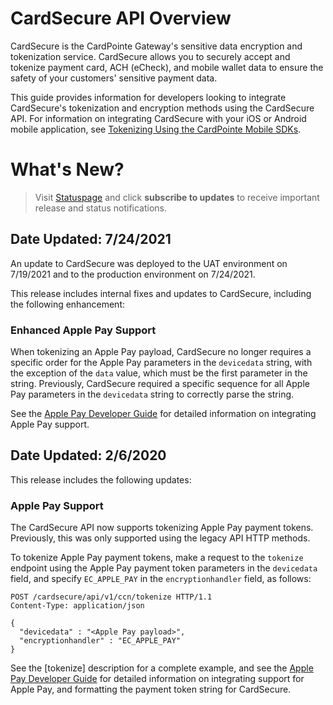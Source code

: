 # CardSecure API Overview

CardSecure is the CardPointe Gateway's sensitive data encryption and tokenization service. CardSecure allows you to securely accept and tokenize payment card, ACH (eCheck), and mobile wallet data to ensure the safety of your customers' sensitive payment data.

This guide provides information for developers looking to integrate CardSecure's tokenization and encryption methods using the CardSecure API. For information on integrating CardSecure with your iOS or Android mobile application, see [Tokenizing Using the CardPointe Mobile SDKs](?path=docs/documentation/CardSecure.md#tokenizing-using-cardpointe-mobile-sdks).

# What's New?

<!-- theme: warning -->
> Visit [Statuspage](https://status.cardconnect.com/) and click **subscribe to updates** to receive important release and status notifications.

## Date Updated: 7/24/2021

An update to CardSecure was deployed to the UAT environment on 7/19/2021 and to the production environment on 7/24/2021.

This release includes internal fixes and updates to CardSecure, including the following enhancement:

### Enhanced Apple Pay Support

When tokenizing an Apple Pay payload, CardSecure no longer requires a specific order for the Apple Pay parameters in the `devicedata` string, with the exception of the `data` value, which must be the first parameter in the string. Previously, CardSecure required a specific sequence for all Apple Pay parameters in the `devicedata` string  to correctly parse the string.

See the [Apple Pay Developer Guide](?path=docs/documentation/ApplePayDeveloperGuide.md) for detailed information on integrating Apple Pay support.

## Date Updated: 2/6/2020 

This release includes the following updates:

### Apple Pay Support

The CardSecure API now supports tokenizing Apple Pay payment tokens. Previously, this was only supported using the legacy API HTTP methods. 

To tokenize Apple Pay payment tokens, make a request to the `tokenize` endpoint using the Apple Pay payment token parameters in the `devicedata` field, and specify `EC_APPLE_PAY` in the `encryptionhandler` field, as follows:

```
POST /cardsecure/api/v1/ccn/tokenize HTTP/1.1
Content-Type: application/json

{
  "devicedata" : "<Apple Pay payload>",
  "encryptionhandler" : "EC_APPLE_PAY"
}
```

See the [tokenize] description for a complete example, and see the [Apple Pay Developer Guide](?path=docs/documentation/ApplePayDeveloperGuide.md) for detailed information on integrating support for Apple Pay, and formatting the payment token string for CardSecure. 
